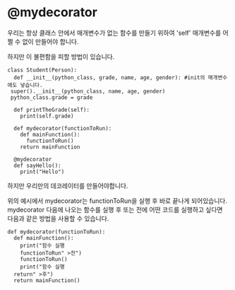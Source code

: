 # @mydecorator

우리는 항상 클래스 안에서 매개변수가 없는 함수를 만들기 위하여 'self' 매개변수를 어쩔 수 없이 만들어야 합니다.

하지만 이 불편함을 피할 방법이 있습니다.

```
class Student(Person):
  def __init__(python_class, grade, name, age, gender): #init의 매개변수에도 넣습니다.
 super().__init__(python_class, name, age, gender)
 python_class.grade = grade

  def printTheGrade(self):
    print(self.grade)

  def mydecorator(functionToRun):
    def mainFunction():
      functionToRun()
    return mainFunction

  @mydecorator
  def sayHello():
    print("Hello")
```

하지만 우리만의 데코레이터를 만들어야합니다.

위의 예시에서 mydecorator는 functionToRun을 실행 후 바로 끝나게 되어있습니다. mydecorator 다음에 나오는 함수를 실행 후 또는 전에 어떤 코드를 실행하고 싶다면 다음과 같은 방법을 사용할 수 있습니다.

```
def mydecorator(functionToRun):
  def mainFunction():
    print("함수 실행
    functionToRun" >전")
    functionToRun()
    print("함수 실행
  return" >후")
  return mainFunction()
```
